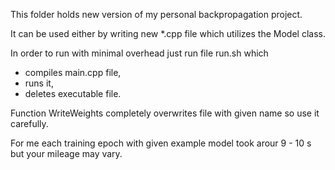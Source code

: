 This folder holds new version of my personal backpropagation project.

It can be used either by writing new *.cpp file which utilizes the Model class.

In order to run with minimal overhead just run file run.sh which 
- compiles main.cpp file,
- runs it,
- deletes executable file.

Function WriteWeights completely overwrites file with given name so use it carefully.

For me each training epoch with given example model took arour 9 - 10 s but your mileage may vary.

